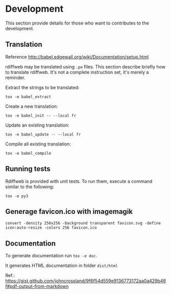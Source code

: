 # Development

This section provide details for those who want to contributes to the development.

## Translation

Reference <http://babel.edgewall.org/wiki/Documentation/setup.html>

rdiffweb may be translated using `.po` files. This section describe briefly
how to translate rdiffweb. It's not a complete instruction set, it's merely a reminder.

Extract the strings to be translated:

    tox -e babel_extract

Create a new translation:

    tox -e babel_init -- --local fr

Update an existing translation:

    tox -e babel_update -- --local fr

Compile all existing translation:

    tox -e babel_compile

## Running tests

Rdiffweb is provided with unit tests. To run them, execute a command similar to the following:

    tox -e py3

## Generage favicon.ico with imagemagik

    convert -density 256x256 -background transparent favicon.svg -define icon:auto-resize -colors 256 favicon.ico

## Documentation

To generate documentation run `tox -e doc`.

It generates HTML documentation in folder `dist/html`

Ref.: <https://gist.github.com/johncrossland/9f6f54d559e9136773172aa0a429b46f#pdf-output-from-markdown>
